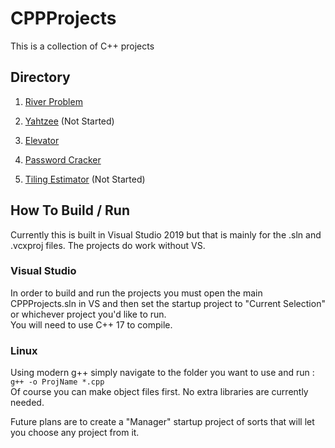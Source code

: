 # CPPProjects 

This is a collection of C++ projects 

## Directory

1. [River Problem](./RiverProblem)

1. [Yahtzee](./) (Not Started)

1. [Elevator](./Elevator)

1. [Password Cracker](./PasswordCracker)

1. [Tiling Estimator](./) (Not Started)

## How To Build / Run

Currently this is built in Visual Studio 2019 but that is mainly for the .sln and .vcxproj files. The projects do work without VS.

### Visual Studio

In order to build and run the projects you must open the main CPPProjects.sln in VS and then set the startup project to "Current Selection" or whichever project you'd like to run.\
You will need to use C++ 17 to compile.

### Linux

Using modern g++ simply navigate to the folder you want to use and run : `g++ -o ProjName *.cpp`\
Of course you can make object files first. No extra libraries are currently needed.

Future plans are to create a "Manager" startup project of sorts that will let you choose any project  from it.
